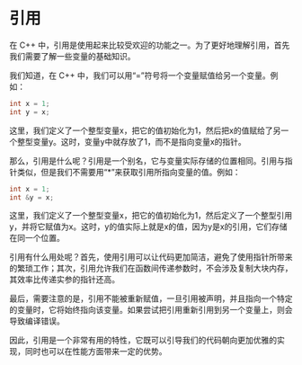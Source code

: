 # 引用
在 C++ 中，引用是使用起来比较受欢迎的功能之一。为了更好地理解引用，首先我们需要了解一些变量的基础知识。

我们知道，在 C++ 中，我们可以用“=”符号将一个变量赋值给另一个变量。例如：
```cpp
int x = 1;
int y = x;
```

这里，我们定义了一个整型变量x，把它的值初始化为1，然后把x的值赋给了另一个整型变量y。这时，变量y中就存放了1，而不是指向变量x的指针。

那么，引用是什么呢？引用是一个别名，它与变量实际存储的位置相同。引用与指针类似，但是我们不需要用“*”来获取引用所指向变量的值。例如：
```cpp
int x = 1;
int &y = x;
```

这里，我们定义了一个整型变量x，把它的值初始化为1，然后定义了一个整型引用y，并将它赋值为x。这时，y的值实际上就是x的值，因为y是x的引用，它们存储在同一个位置。

引用有什么用处呢？首先，使用引用可以让代码更加简洁，避免了使用指针所带来的繁琐工作；其次，引用允许我们在函数间传递参数时，不会涉及复制大块内存，其效率比传递实参的指针还高。

最后，需要注意的是，引用不能被重新赋值，一旦引用被声明，并且指向一个特定的变量时，它将始终指向该变量。如果尝试把引用重新引用到另一个变量上，则会导致编译错误。

因此，引用是一个非常有用的特性，它既可以引导我们的代码朝向更加优雅的实现，同时也可以在性能方面带来一定的优势。